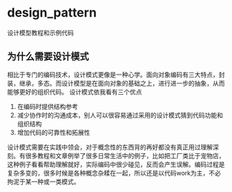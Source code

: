 # design_pattern
设计模型教程和示例代码

## 为什么需要设计模式
相比于专门的编码技术，设计模式更像是一种心学。面向对象编码有三大特点，封装，继承，多态。而设计模型是在面向对象的基础之上，进行进一步的抽象，从而能够更好的组织代码。
设计模式依我看有三个优点
1. 在编码时提供结构参考
2. 减少协作时的沟通成本，别人可以很容易通过采用的设计模式猜到代码功能和组织结构
3. 增加代码的可靠性和拓展性

设计模式需要在实践中领会，对于概念性的东西背的再好都没有真正用过理解深刻。有很多教程和文章例举了很多日常生活中的例子，比如把工厂类比于宠物店，这种例子看看帮助理解就好，实际编码中很少碰见，反而会产生误解。编码过程是复杂多变的，很多时候是各种概念杂糅在一起，所以还是以代码work为主，不必拘泥于某一种或一类模式。